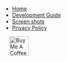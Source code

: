 - [Home](/)
- [Development Guide](development-guide.md)
- [Screen shots](screenshots.md)
- [Privacy Policy](privacy-policy.md)

<a style="margin-left: 16px" href="https://www.buymeacoffee.com/mukuljainx" target="_blank"><img src="https://cdn.buymeacoffee.com/buttons/v2/default-yellow.png" alt="Buy Me A Coffee" style="height: 52px !important;" ></a>
